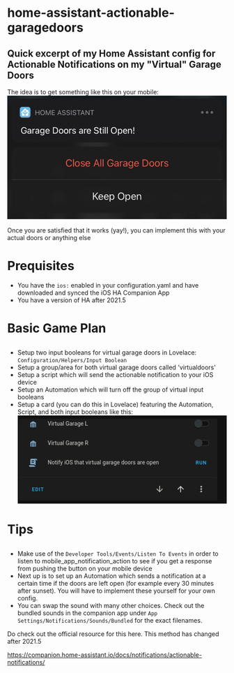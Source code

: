 # home-assistant-actionable-garagedoors
## Quick excerpt of my  Home Assistant config for Actionable Notifications on my "Virtual" Garage Doors

The idea is to get something like this on your mobile:
![alt text](https://raw.githubusercontent.com/rullywowpcb/home-assistant-actionable-garagedoors/main/ios_notification.jpg?raw=true)

Once you are satisfied that it works (yay!), you can implement this with your actual doors or anything else 

# Prequisites

- You have the `ios:` enabled in your configuration.yaml and have downloaded and synced the iOS HA Companion App
- You have a version of HA after 2021.5
# Basic Game Plan
##
- Setup two input booleans for virtual garage doors in Lovelace: `Configuration/Helpers/Input Boolean`
- Setup a group/area for both virtual garage doors called 'virtualdoors'
- Setup a script which will send the actionable notification to your iOS device
- Setup an Automation which will turn off the group of virtual input booleans
- Setup a card (you can do this in Lovelace) featuring the Automation, Script, and both input booleans like this:
![alt text](https://raw.githubusercontent.com/rullywowpcb/home-assistant-actionable-garagedoors/main/test_card_actionable_notifications.png?raw=true)

# Tips
##
- Make use of the `Developer Tools/Events/Listen To Events` in order to listen to mobile_app_notification_action to see if you get a response from pushing the button on your mobile device
- Next up is to set up an Automation which sends a notification at a certain time if the doors are left open (for example every 30 minutes after sunset). You will have to implement these yourself for your own config.
- You can swap the sound with many other choices. Check out the bundled sounds in the companion app under `App Settings/Notifications/Sounds/Bundled` for the exact filenames.

Do check out the official resource for this here. This method has changed after 2021.5

https://companion.home-assistant.io/docs/notifications/actionable-notifications/

